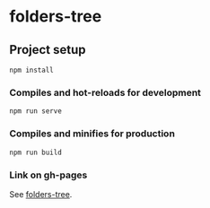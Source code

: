 # folders-tree

## Project setup
```
npm install
```

### Compiles and hot-reloads for development
```
npm run serve
```

### Compiles and minifies for production
```
npm run build
```

### Link on gh-pages
See [folders-tree](https://aleksey-dev-crt.github.io/folders-tree/).
